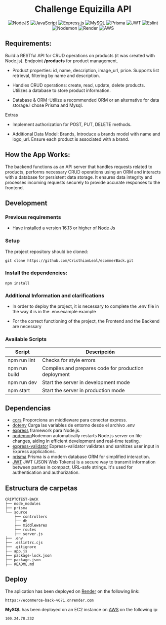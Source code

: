 <h1 align="center">
Challenge Equizilla API
</h1>

<div align="center">

![NodeJS](https://img.shields.io/badge/node.js-6DA55F?style=for-the-badge&logo=node.js&logoColor=white)
![JavaScript](https://img.shields.io/badge/javascript-%23323330.svg?style=for-the-badge&logo=javascript&logoColor=%23F7DF1E)
![Express.js](https://img.shields.io/badge/express.js-%23404d59.svg?style=for-the-badge&logo=express&logoColor=%2361DAFB)
![MySQL](https://img.shields.io/badge/mysql-%2300f.svg?style=for-the-badge&logo=mysql&logoColor=white)
![Prisma](https://img.shields.io/badge/Prisma-3982CE?style=for-the-badge&logo=Prisma&logoColor=white)
![JWT](https://img.shields.io/badge/JWT-black?style=for-the-badge&logo=JSON%20web%20tokens)
![Eslint](https://img.shields.io/badge/eslint-3A33D1?style=for-the-badge&logo=eslint&logoColor=white)
![Nodemon](https://img.shields.io/badge/NODEMON-%23323330.svg?style=for-the-badge&logo=nodemon&logoColor=%BBDEAD)
![Render](https://img.shields.io/badge/Render-%46E3B7.svg?style=for-the-badge&logo=render&logoColor=white)
![AWS](https://img.shields.io/badge/AWS-%23FF9900.svg?style=for-the-badge&logo=amazon-aws&logoColor=white)

</div>

## Requirements:

Build a RESTful API for CRUD operations on products (it was created with Node.js).
Endpoint **/products** for product management.
- Product properties: id, name, description, image_url, price.
Supports list retrieval, filtering by name and description.
- Handles CRUD operations: create, read, update, delete products.
Utilizes a database to store product information.

- Database & ORM :Utilize a recommended ORM or an alternative for data storage.I chose Prisma and Mysql.

Extras

- Implement authorization for POST, PUT, DELETE methods.

- Additional Data Model: Brands, Introduce a brands model with name and logo_url.
Ensure each product is associated with a brand.

## How the App Works:
The backend functions as an API server that handles requests related to products, performs necessary CRUD operations using an ORM and interacts with a database for persistent data storage. It ensures data integrity and processes incoming requests securely to provide accurate responses to the frontend.

## Development

### Previous requirements

* Have installed a version 16.13 or higher of [Node Js](https://nodejs.org/en)

### Setup

The project repository should be cloned:
```
git clone https://github.com/CristhianLeal/ecommerBack.git
```

### Install the dependencies: 

```
npm install 
```
### Additional Information and clarifications

* In order to deploy the project, it is necessary to complete the .env file in the way it is in the .env.example example

* For the correct functioning of the project, the Frontend and the Backend are necessary


### Available Scripts

| Script         | Descripción                                         |
| -------------- | --------------------------------------------------- |
| npm run lint   | Checks for style errors                             |
| npm run build  | Compiles and prepares code for production deployment|
| npm run dev    | Start the server in development mode                |
| npm start      | Start the server in production mode                 |  


## Dependencias 
- [cors](https://github.com/expressjs/cors#readme) Proporciona un middleware para conectar express.
- [dotenv](https://github.com/motdotla/dotenv#readme) Carga las variables de entorno desde el archivo .env
- [express](https://expressjs.com/) framework para Node.js.
- [nodemon](https://www.npmjs.com/package/nodemon)Nodemon automatically restarts Node.js server on file changes, aiding in efficient development and real-time testing.
- [express-validator](https://www.npmjs.com/package/express-validator) Express-validator validates and sanitizes user input in Express applications.
- [prisma](https://www.prisma.io/) Prisma is a modern database ORM for simplified interaction.
- [JWT](https://jwt.io/) JWT (JSON Web Tokens) is a secure way to transmit information between parties in compact, URL-safe strings. It's used for authentication and authorization.

## Estructura de carpetas

```
CRIPTOTEST-BACK
├── node_modules
├── prisma
└── source
    ├── controllers
    ├── db
    ├── middlewares
    ├── routes
    ├── server.js
├── .env
├── .eslintrc.cjs
├── .gitignore
├── app.js
├── package-lock.json
├── package.json
├── README.md
```

## Deploy

The aplication has been deployed on [Render](https://render.com/) on the following link:
```
https://ecommerce-back-v671.onrender.com
```
**MySQL** has been deployed on an EC2 instance on [AWS](https://aws.amazon.com/) on the following ip:
```
100.24.70.232
```


